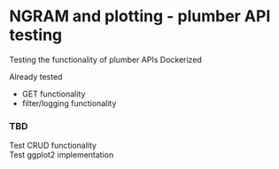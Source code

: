 # NGRAM and plotting - plumber API testing
Testing the functionality of plumber APIs
Dockerized

Already tested
- GET functionality
- filter/logging functionality 


### TBD
Test CRUD functionality \
Test ggplot2 implementation
